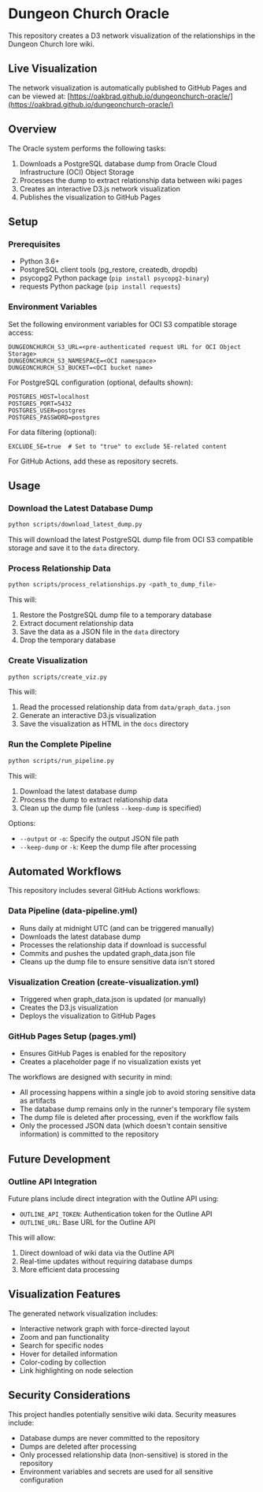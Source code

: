 # Dungeon Church Oracle

This repository creates a D3 network visualization of the relationships in the Dungeon Church lore wiki.

## Live Visualization

The network visualization is automatically published to GitHub Pages and can be viewed at:
[https://oakbrad.github.io/dungeonchurch-oracle/](https://oakbrad.github.io/dungeonchurch-oracle/)

## Overview

The Oracle system performs the following tasks:
1. Downloads a PostgreSQL database dump from Oracle Cloud Infrastructure (OCI) Object Storage
2. Processes the dump to extract relationship data between wiki pages
3. Creates an interactive D3.js network visualization
4. Publishes the visualization to GitHub Pages

## Setup

### Prerequisites
- Python 3.6+
- PostgreSQL client tools (pg_restore, createdb, dropdb)
- psycopg2 Python package (`pip install psycopg2-binary`)
- requests Python package (`pip install requests`)

### Environment Variables
Set the following environment variables for OCI S3 compatible storage access:
```
DUNGEONCHURCH_S3_URL=<pre-authenticated request URL for OCI Object Storage>
DUNGEONCHURCH_S3_NAMESPACE=<OCI namespace>
DUNGEONCHURCH_S3_BUCKET=<OCI bucket name>
```

For PostgreSQL configuration (optional, defaults shown):
```
POSTGRES_HOST=localhost
POSTGRES_PORT=5432
POSTGRES_USER=postgres
POSTGRES_PASSWORD=postgres
```

For data filtering (optional):
```
EXCLUDE_5E=true  # Set to "true" to exclude 5E-related content
```

For GitHub Actions, add these as repository secrets.

## Usage

### Download the Latest Database Dump
```bash
python scripts/download_latest_dump.py
```
This will download the latest PostgreSQL dump file from OCI S3 compatible storage and save it to the `data` directory.

### Process Relationship Data
```bash
python scripts/process_relationships.py <path_to_dump_file>
```
This will:
1. Restore the PostgreSQL dump file to a temporary database
2. Extract document relationship data
3. Save the data as a JSON file in the `data` directory
4. Drop the temporary database

### Create Visualization
```bash
python scripts/create_viz.py
```
This will:
1. Read the processed relationship data from `data/graph_data.json`
2. Generate an interactive D3.js visualization
3. Save the visualization as HTML in the `docs` directory

### Run the Complete Pipeline
```bash
python scripts/run_pipeline.py
```
This will:
1. Download the latest database dump
2. Process the dump to extract relationship data
3. Clean up the dump file (unless `--keep-dump` is specified)

Options:
- `--output` or `-o`: Specify the output JSON file path
- `--keep-dump` or `-k`: Keep the dump file after processing

## Automated Workflows

This repository includes several GitHub Actions workflows:

### Data Pipeline (data-pipeline.yml)
- Runs daily at midnight UTC (and can be triggered manually)
- Downloads the latest database dump
- Processes the relationship data if download is successful
- Commits and pushes the updated graph_data.json file
- Cleans up the dump file to ensure sensitive data isn't stored

### Visualization Creation (create-visualization.yml)
- Triggered when graph_data.json is updated (or manually)
- Creates the D3.js visualization
- Deploys the visualization to GitHub Pages

### GitHub Pages Setup (pages.yml)
- Ensures GitHub Pages is enabled for the repository
- Creates a placeholder page if no visualization exists yet

The workflows are designed with security in mind:
- All processing happens within a single job to avoid storing sensitive data as artifacts
- The database dump remains only in the runner's temporary file system
- The dump file is deleted after processing, even if the workflow fails
- Only the processed JSON data (which doesn't contain sensitive information) is committed to the repository

## Future Development

### Outline API Integration
Future plans include direct integration with the Outline API using:
- `OUTLINE_API_TOKEN`: Authentication token for the Outline API
- `OUTLINE_URL`: Base URL for the Outline API

This will allow:
1. Direct download of wiki data via the Outline API
2. Real-time updates without requiring database dumps
3. More efficient data processing

## Visualization Features

The generated network visualization includes:
- Interactive network graph with force-directed layout
- Zoom and pan functionality
- Search for specific nodes
- Hover for detailed information
- Color-coding by collection
- Link highlighting on node selection

## Security Considerations

This project handles potentially sensitive wiki data. Security measures include:
- Database dumps are never committed to the repository
- Dumps are deleted after processing
- Only processed relationship data (non-sensitive) is stored in the repository
- Environment variables and secrets are used for all sensitive configuration

